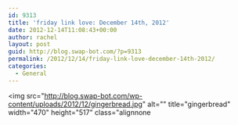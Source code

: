 ```yaml
---
id: 9313
title: 'friday link love: December 14th, 2012'
date: 2012-12-14T11:08:43+00:00
author: rachel
layout: post
guid: http://blog.swap-bot.com/?p=9313
permalink: /2012/12/14/friday-link-love-december-14th-2012/
categories:
  - General
---
```

<img src="http://blog.swap-bot.com/wp-content/uploads/2012/12/gingerbread.jpg" alt="" title="gingerbread" width="470" height="517" class="alignnone <div style="display: none">
  </a></p> <p>
    So much holiday! So little time! 
  </p><p>
    <b>Lots of links to share&#8230;</b>
  </p><ul>
    <li>
      So very cute: Make 3D gingerbread house cookies (like the one seen above) with <a href="http://butterheartssugar.blogspot.com.au/2012/12/gingerbread-house-stand-up-sugar-cookies.html#.UMt1rJPjmvk">this tutorial from Butter Hearts Sugar</a>. 
    </li><li>
      Did you know? The <a href="http://about.usps.com/corporate-social-responsibility/letters-to-santa.htm#p=1">USPS Letters To Santa program</a> is celebrating its 100th year and you can adopt a letter!
    </li><li>
      Need gift ideas? Not Martha has a <a href="http://www.notmartha.org/archives/2012/12/11/links-gift-guides-and-guides-to-gift-guides/">round-up of gift guides</a>.
    </li><li>
      Or, make one of these <a href="http://www.abeautifulmess.com/2012/12/20-diy-gift-ideas.html">20 DIY gift ideas</a> from A Beautiful Mess.
    </li><li>
      An awesome gift to give (and receive)&#8230; <a href="http://www.creaturecomfortsblog.com/home/2012/12/11/diy-gift-wrapping-kit.html/">A DIY Gift Wrapping Kit.</a>
    </li><li>
      Check out this major <a href="http://www.ohthelovelythings.com/2012/12/gift-tags-roundup.html">round-up of free (and cute) printable gift tags</a>.
    </li><li>
      Did you know? <a href="http://www.giverslog.com/?p=11636">You can mail a stocking!</a>
    </li><li>
      Make this super-easy <a href="http://www.sisterssuitcaseblog.com/2012/12/diy-sequin-pillow.html">DIY sequin pillow</a> as a gift or as fun holiday decor.
    </li><li>
      Wrap beautiful gifts with <a href="http://ftashion.blogspot.com/2011/12/tulle-christmas.html">DIY tulle bows</a>!
    </li><li>
      I want to make these <a href="http://www.bhg.com/recipes/desserts/cookies/santas-reindeer-sugar-cookies/?socsrc=bhgpin121212stripereindeer&#038;crlt.pid=camp.64BB1YaC">pinstripe sugar cookies</a>.
    </li><li>
      Your S&#8217;more of the week: <a href="http://www.northerncottage.net/2011/07/smore-croissants.html">S&#8217;more croissants!</a>
    </li>
  </ul><p>
    <b>What are you crafting and creating this holiday season?</b>
  </p>